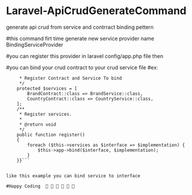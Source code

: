 # Laravel-ApiCrudGenerateCommand
generate api crud from service and contrract binding pettern

#this command firt time generate new service provider name BindingServiceProvider

#you can register this provider in laravel config/app.php file then

#you can bind your crud contract to your crud  service file
#ex:
```<?php?> {/**
     * Register Contract and Service To bind
     */
    protected $services = [
        BrandContract::class => BrandService::class,
        CountryContract::class => CountryService::class,
    ];
    /**
     * Register services.
     *
     * @return void
     */
    public function register()
    {
        foreach ($this->services as $interface => $implementation) {
            $this->app->bind($interface, $implementation);
        }
    }}```
   

like this example you can bind service to interface 

#Happy Coding  🤩 🤩 🤩 🤩 🤩 🤩
